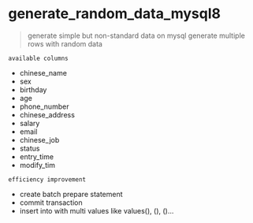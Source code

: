 # generate_random_data_mysql8
> generate simple but non-standard data on mysql
> generate multiple rows with random data

`available columns`
* chinese_name
* sex
* birthday
* age
* phone_number
* chinese_address
* salary
* email
* chinese_job
* status
* entry_time
* modify_tim
  
`efficiency improvement`
* create batch prepare statement
* commit transaction
* insert into with multi values like values(), (), ()...
